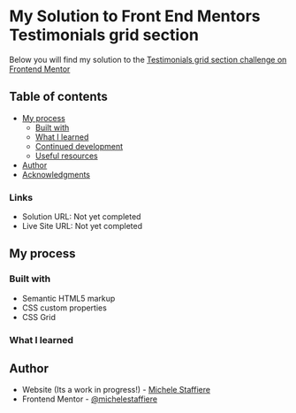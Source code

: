 # My Solution to Front End Mentors Testimonials grid section

Below you will find my solution to the [Testimonials grid section challenge on Frontend Mentor](https://www.frontendmentor.io/challenges/testimonials-grid-section-Nnw6J7Un7)

## Table of contents
- [My process](#my-process)
  - [Built with](#built-with)
  - [What I learned](#what-i-learned)
  - [Continued development](#continued-development)
  - [Useful resources](#useful-resources)
- [Author](#author)
- [Acknowledgments](#acknowledgments)

### Links

- Solution URL: Not yet completed
- Live Site URL: Not yet completed

## My process

### Built with

- Semantic HTML5 markup
- CSS custom properties
- CSS Grid



### What I learned
<!-- ```css
.proud-of-this-css {
  color: papayawhip;
}
``` -->
<!-- ### Continued development

Use this section to outline areas that you want to continue focusing on in future projects. These could be concepts you're still not completely comfortable with or techniques you found useful that you want to refine and perfect. -->

<!-- ### Useful resources

- [Example resource 1](https://www.example.com) - This helped me for XYZ reason. I really liked this pattern and will use it going forward.
- [Example resource 2](https://www.example.com) - This is an amazing article which helped me finally understand XYZ. I'd recommend it to anyone still learning this concept.

**Note: Delete this note and replace the list above with resources that helped you during the challenge. These could come in handy for anyone viewing your solution or for yourself when you look back on this project in the future.** -->

## Author

- Website (Its a work in progress!) - [Michele Staffiere](https://michelestaffiere.github.io)
- Frontend Mentor - [@michelestaffiere](https://www.frontendmentor.io/profile/michelestaffiere)



<!-- ## Acknowledgments

This is where you can give a hat tip to anyone who helped you out on this project. Perhaps you worked in a team or got some inspiration from someone else's solution. This is the perfect place to give them some credit. -->

